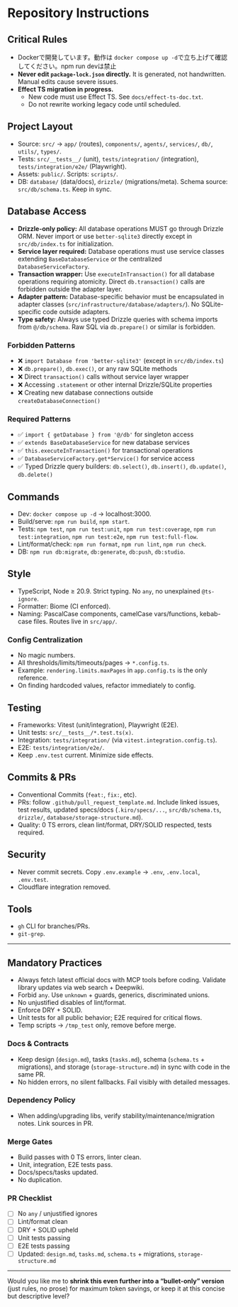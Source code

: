 # Repository Instructions

## Critical Rules

- Dockerで開発しています。動作は `docker compose up -d`で立ち上げて確認してください。npm run devは禁止
- **Never edit `package-lock.json` directly.** It is generated, not handwritten. Manual edits cause severe issues.
- **Effect TS migration in progress.**
  - New code must use Effect TS. See `docs/effect-ts-doc.txt`.
  - Do not rewrite working legacy code until scheduled.

## Project Layout

- Source: `src/` → `app/` (routes), `components/`, `agents/`, `services/`, `db/`, `utils/`, `types/`.
- Tests: `src/__tests__/` (unit), `tests/integration/` (integration), `tests/integration/e2e/` (Playwright).
- Assets: `public/`. Scripts: `scripts/`.
- DB: `database/` (data/docs), `drizzle/` (migrations/meta). Schema source: `src/db/schema.ts`. Keep in sync.

## Database Access

- **Drizzle-only policy:** All database operations MUST go through Drizzle ORM. Never import or use `better-sqlite3` directly except in `src/db/index.ts` for initialization.
- **Service layer required:** Database operations must use service classes extending `BaseDatabaseService` or the centralized `DatabaseServiceFactory`.
- **Transaction wrapper:** Use `executeInTransaction()` for all database operations requiring atomicity. Direct `db.transaction()` calls are forbidden outside the adapter layer.
- **Adapter pattern:** Database-specific behavior must be encapsulated in adapter classes (`src/infrastructure/database/adapters/`). No SQLite-specific code outside adapters.
- **Type safety:** Always use typed Drizzle queries with schema imports from `@/db/schema`. Raw SQL via `db.prepare()` or similar is forbidden.

### Forbidden Patterns

- ❌ `import Database from 'better-sqlite3'` (except in `src/db/index.ts`)
- ❌ `db.prepare()`, `db.exec()`, or any raw SQLite methods
- ❌ Direct `transaction()` calls without service layer wrapper
- ❌ Accessing `.statement` or other internal Drizzle/SQLite properties
- ❌ Creating new database connections outside `createDatabaseConnection()`

### Required Patterns

- ✅ `import { getDatabase } from '@/db'` for singleton access
- ✅ `extends BaseDatabaseService` for new database services
- ✅ `this.executeInTransaction()` for transactional operations
- ✅ `DatabaseServiceFactory.get*Service()` for service access
- ✅ Typed Drizzle query builders: `db.select()`, `db.insert()`, `db.update()`, `db.delete()`

## Commands

- Dev: `docker compose up -d` → localhost:3000.
- Build/serve: `npm run build`, `npm start`.
- Tests: `npm test`, `npm run test:unit`, `npm run test:coverage`, `npm run test:integration`, `npm run test:e2e`, `npm run test:full-flow`.
- Lint/format/check: `npm run format`, `npm run lint`, `npm run check`.
- DB: `npm run db:migrate`, `db:generate`, `db:push`, `db:studio`.

## Style

- TypeScript, Node ≥ 20.9. Strict typing. No `any`, no unexplained `@ts-ignore`.
- Formatter: Biome (CI enforced).
- Naming: PascalCase components, camelCase vars/functions, kebab-case files. Routes live in `src/app/`.

### Config Centralization

- No magic numbers.
- All thresholds/limits/timeouts/pages → `*.config.ts`.
- Example: `rendering.limits.maxPages` in `app.config.ts` is the only reference.
- On finding hardcoded values, refactor immediately to config.

## Testing

- Frameworks: Vitest (unit/integration), Playwright (E2E).
- Unit tests: `src/__tests__/*.test.ts(x)`.
- Integration: `tests/integration/` (via `vitest.integration.config.ts`).
- E2E: `tests/integration/e2e/`.
- Keep `.env.test` current. Minimize side effects.

## Commits & PRs

- Conventional Commits (`feat:`, `fix:`, etc).
- PRs: follow `.github/pull_request_template.md`. Include linked issues, test results, updated specs/docs (`.kiro/specs/...`, `src/db/schema.ts`, `drizzle/`, `database/storage-structure.md`).
- Quality: 0 TS errors, clean lint/format, DRY/SOLID respected, tests required.

## Security

- Never commit secrets. Copy `.env.example` → `.env`, `.env.local`, `.env.test`.
- Cloudflare integration removed.

## Tools

- `gh` CLI for branches/PRs.
- `git-grep`.

---

## Mandatory Practices

- Always fetch latest official docs with MCP tools before coding. Validate library updates via web search + Deepwiki.
- Forbid `any`. Use `unknown` + guards, generics, discriminated unions.
- No unjustified disables of lint/format.
- Enforce DRY + SOLID.
- Unit tests for all public behavior; E2E required for critical flows.
- Temp scripts → `/tmp_test` only, remove before merge.

### Docs & Contracts

- Keep design (`design.md`), tasks (`tasks.md`), schema (`schema.ts` + migrations), and storage (`storage-structure.md`) in sync with code in the same PR.
- No hidden errors, no silent fallbacks. Fail visibly with detailed messages.

### Dependency Policy

- When adding/upgrading libs, verify stability/maintenance/migration notes. Link sources in PR.

### Merge Gates

- Build passes with 0 TS errors, linter clean.
- Unit, integration, E2E tests pass.
- Docs/specs/tasks updated.
- No duplication.

### PR Checklist

- [ ] No `any` / unjustified ignores
- [ ] Lint/format clean
- [ ] DRY + SOLID upheld
- [ ] Unit tests passing
- [ ] E2E tests passing
- [ ] Updated: `design.md`, `tasks.md`, `schema.ts` + migrations, `storage-structure.md`

---

Would you like me to **shrink this even further into a “bullet-only” version** (just rules, no prose) for maximum token savings, or keep it at this concise but descriptive level?
